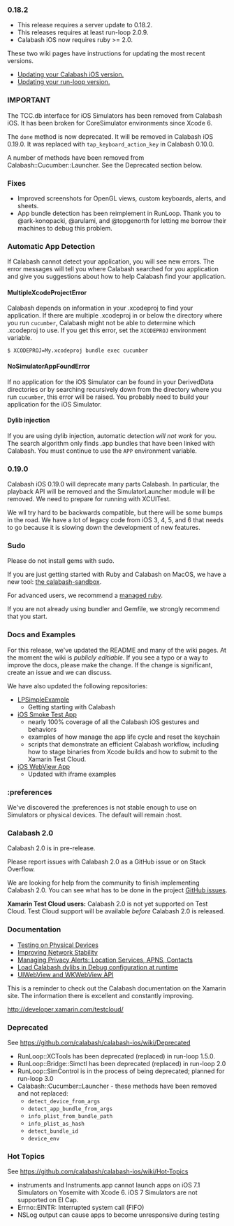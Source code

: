 ### 0.18.2

* This release requires a server update to 0.18.2.
* This releases requires at least run-loop 2.0.9.
* Calabash iOS now requires ruby >= 2.0.

These two wiki pages have instructions for updating the most recent versions.

* [Updating your Calabash iOS version.](https://github.com/calabash/calabash-ios/wiki/B1-Updating-your-Calabash-iOS-version)
* [Updating your run-loop version.](https://github.com/calabash/calabash-ios/wiki/Updating-your-run-loop-version)

### IMPORTANT

The TCC.db interface for iOS Simulators has been removed from Calabash
iOS.  It has been broken for CoreSimulator environments since Xcode 6.

The `done` method is now deprecated.  It will be removed in Calabash iOS
0.19.0.  It was replaced with `tap_keyboard_action_key` in Calabash
0.10.0.

A number of methods have been removed from Calabash::Cucumber::Launcher.
See the Deprecated section below.

### Fixes

* Improved screenshots for OpenGL views, custom keyboards, alerts, and
  sheets.
* App bundle detection has been reimplement in RunLoop.  Thank you to
  @ark-konopacki, @arulami, and @topgenorth for letting me borrow their
  machines to debug this problem.

### Automatic App Detection

If Calabash cannot detect your application, you will see new errors.
The error messages will tell you where Calabash searched for you
application and give you suggestions about how to help Calabash find
your application.

#### MultipleXcodeProjectError

Calabash depends on information in your .xcodeproj to find your application.
If there are multiple .xcodeproj in or below the directory where you run
`cucumber`, Calabash might not be able to determine which .xcodeproj to use.
If you get this error,  set the `XCODEPROJ` environment variable.

```
$ XCODEPROJ=My.xcodeproj bundle exec cucumber
```

#### NoSimulatorAppFoundError

If no application for the iOS Simulator can be found in your DerivedData
directories or by searching recursively down from the directory where
you run `cucumber`, this error will be raised.  You probably need to
build your application for the iOS Simulator.

#### Dylib injection

If you are using dylib injection, automatic detection _will not work_
for you.  The search algorithm only finds .app bundles that have been
linked with Calabash.  You must continue to use the `APP` environment
variable.

### 0.19.0

Calabash iOS 0.19.0 will deprecate many parts Calabash.  In particular,
the playback API will be removed and the SimulatorLauncher module will
be removed.  We need to prepare for running with XCUITest.

We wll try hard to be backwards compatible, but there will be some bumps in
the road.  We have a lot of legacy code from iOS 3, 4, 5, and 6 that needs to
go because it is slowing down the development of new features.

### Sudo

Please do not install gems with sudo.

If you are just getting started with Ruby and Calabash on MacOS, we have a new
tool: [the calabash-sandbox](https://github.com/calabash/install).

For advanced users, we recommend a [managed ruby](https://github.com/calabash/calabash-ios/wiki/Ruby-on-MacOS#ruby-managers-on-macos).

If you are not already using bundler and Gemfile, we strongly recommend
that you start.

### Docs and Examples

For this release, we've updated the README and many of the wiki pages.  At the
moment the wiki is _publicly editiable_.  If you see a typo or a way to improve
the docs, please make the change.  If the change is significant, create an
issue and we can discuss.

We have also updated the following repositories:

* [LPSimpleExample](https://github.com/calabash/calabash-ios-example)
  - Getting starting with Calabash
* [iOS Smoke Test App](https://github.com/calabash/ios-smoke-test-app)
  - nearly 100% coverage of all the Calabash iOS gestures and behaviors
  - examples of how manage the app life cycle and reset the keychain
  - scripts that demonstrate an efficient Calabash workflow, including how to
    stage binaries from Xcode builds and how to submit to the Xamarin Test
    Cloud.
* [iOS WebView App](https://github.com/calabash/ios-webview-test-app)
  - Updated with iframe examples

### :preferences

We've discovered the :preferences is not stable enough to use on Simulators
or physical devices.  The default will remain :host.

### Calabash 2.0

Calabash 2.0 is in pre-release.

Please report issues with Calabash 2.0 as a GitHub issue or on Stack Overflow.

We are looking for help from the community to finish implementing Calabash 2.0.
You can see what has to be done in the project [GitHub issues](https://github.com/calabash/calabash/issues).

**Xamarin Test Cloud users:** Calabash 2.0 is not yet supported on Test Cloud.
Test Cloud support will be available _before_ Calabash 2.0 is released.

### Documentation

* [Testing on Physical Devices](https://github.com/calabash/calabash-ios/wiki/Testing-on-Physical-Devices)
* [Improving Network Stability](https://github.com/calabash/calabash-ios/wiki/Improving-Network-Stability)
* [Managing Privacy Alerts: Location Services, APNS, Contacts](https://github.com/calabash/calabash-ios/wiki/Managing-Privacy-Alerts%3A--Location-Services%2C-APNS%2C-Contacts)
* [Load Calabash dylibs in Debug configuration at runtime](https://github.com/calabash/ios-smoke-test-app/pull/17)
* [UIWebView and WKWebView API](https://github.com/calabash/calabash-ios/wiki/06-WebView-Support)

This is a reminder to check out the Calabash documentation on the Xamarin
site.  The information there is excellent and constantly improving.

http://developer.xamarin.com/testcloud/

### Deprecated

See https://github.com/calabash/calabash-ios/wiki/Deprecated

* RunLoop::XCTools has been deprecated (replaced) in run-loop 1.5.0.
* RunLoop::Bridge::Simctl has been deprecated (replaced) in run-loop 2.0
* RunLoop::SimControl is in the process of being deprecated; planned for run-loop 3.0
* Calabash::Cucumber::Launcher - these methods have been removed and not
  replaced:
  * `detect_device_from_args`
  * `detect_app_bundle_from_args`
  * `info_plist_from_bundle_path`
  * `info_plist_as_hash`
  * `detect_bundle_id`
  * `device_env`

### Hot Topics

See https://github.com/calabash/calabash-ios/wiki/Hot-Topics

* instruments and Instruments.app cannot launch apps on iOS 7.1 Simulators on Yosemite with Xcode 6.  iOS 7 Simulators are not supported on El Cap.
* Errno::EINTR: Interrupted system call (FIFO)
* NSLog output can cause apps to become unresponsive during testing

